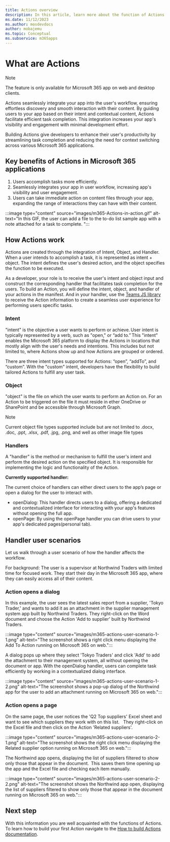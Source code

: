 ```yaml
---
title: Actions overview
description: In this article, learn more about the function of Actions and its use cases. 
ms.date: 11/12/2023
ms.author: mosdevdocs
author: mobajemu
ms.topic: Conceptual
ms.subservice: m365apps
---
```

# What are Actions

> [!NOTE]
> The feature is only available for Microsoft 365 app on web and desktop clients.

Actions seamlessly integrate your app into the user's workflow, ensuring effortless discovery and smooth interaction with their content. By guiding users to your app based on their intent and contextual content, Actions facilitate efficient task completion. This integration increases your app's visibility and engagement with minimal development effort.

Building Actions give developers to enhance their user's productivity by streamlining task completion and reducing the need for context switching across various Microsoft 365 applications.

## Key benefits of Actions in Microsoft 365 applications

1. Users accomplish tasks more efficiently.
1. Seamlessly integrates your app in user workflow, increasing app's visibility and user engagement.
1. Users can take immediate action on content files through your app, expanding the range of interactions they can have with their content.  

:::image type="content" source="images/m365-Actions-in-action.gif" alt-text="In this GIF, the user can add a file to the to-do list sample app with a note attached for a task to complete. ":::
 
## How Actions work

Actions are created through the integration of Intent, Object, and Handler. When a user intends to accomplish a task, it is represented as intent + object. The intent defines the user's desired action, and the object specifies the function to be executed.

As a developer, your role is to receive the user's intent and object input and construct the corresponding handler that facilitates task completion for the users.
To build an Action, you will define the intent, object, and handler of your actions in the manifest. And in your handler, use the [Teams JS library](/javascript/api/@microsoft/teams-js) to receive the Action information to create a seamless user experience for performing users specific tasks.  

### Intent

"intent" is the objective a user wants to perform or achieve. User intent is typically represented by a verb, such as "open," or “add to.” This "intent" enables the Microsoft 365 platform to display the Actions in locations that mostly align with the user's needs and intentions. This includes but not limited to, where Actions show up and how Actions are grouped or ordered.

There are three intent types supported for Actions: “open”, “addTo”, and “custom”. With the "custom" intent, developers have the flexibility to build tailored Actions to fulfill any user task.

### Object

"object" is the file on which the user wants to perform an Action on. For an Action to be triggered on the file it must reside in ether OneDrive or SharePoint and be accessible through Microsoft Graph.

> [!NOTE]
> Current object file types supported include but are not limited to .docx, .doc, .ppt, .xlsx, .pdf, .jpg, .png, and well as other image file types

### Handlers

A "handler" is the method or mechanism to fulfill the user's intent and perform the desired action on the specified object. It is responsible for implementing the logic and functionality of the Action.

**Currently supported handler:**

The current choice of handlers can either direct users to the app’s page or open a dialog for the user to interact with.

* openDialog: This handler directs users to a dialog, offering a dedicated and contextualized interface for interacting with your app's features without opening the full app.
* openPage: By using the openPage handler you can drive users to your app's dedicated pages(personal tab).

## Handler user scenarios

Let us walk through a user scenario of how the handler affects the workflow. 

For background: The user is a supervisor at Northwind Traders with limited time for focused work. They start their day in the Microsoft 365 app, where they can easily access all of their content.  

### Action opens a dialog

In this example, the user sees the latest sales report from a supplier, 'Tokyo Trader,' and wants to add it as an attachment in the supplier management system app built by Northwind Traders.
They right-click on the Word document and choose the Action 'Add to supplier' built by Northwind Traders. 

:::image type="content" source="images/m365-actions-user-scenario-1-1.png" alt-text="The screenshot shows a right click menu displaying the Add To Action running on Microsoft 365 on web.":::

A dialog pops up where they select 'Tokyo Traders' and click 'Add' to add the attachment to their management system, all without opening the document or app. With the openDialog handler, users can complete task efficiently by working in a contextualized dialog interface.

:::image type="content" source="images/m365-actions-user-scenario-1-2.png" alt-text="The screenshot shows a pop-up dialog of the Northwind app for the user to add an attachment  running on Microsoft 365 on web.":::

### Action opens a page

On the same page, the user notices the 'Q2 Top suppliers' Excel sheet and want to see which suppliers they work with on this list.   
They right-click on the Excel file and then click on the Action 'Related suppliers'.

:::image type="content" source="images/m365-actions-user-scenario-2-1.png" alt-text="The screenshot shows the right click menu displaying the Related supplier option running on Microsoft 365 on web.":::

The Northwind app opens, displaying the list of suppliers filtered to show only those that appear in the document.  This saves them time opening up the app and the Excel file and checking each item manually.

:::image type="content" source="images/m365-actions-user-scenario-2-2.png" alt-text="The screenshot shows the Northwind app open, displaying the list of suppliers filtered to show only those that appear in the document running on Microsoft 365 on web.":::

## Next step

With this information you are well acquainted with the functions of Actions. To learn how to build your first Action navigate to the [How to build Actions documentation](build-actions.md).  

